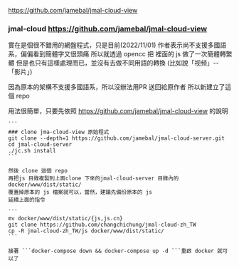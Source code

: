 https://github.com/jamebal/jmal-cloud-view

### jmal-cloud https://github.com/jamebal/jmal-cloud-view

實在是個很不錯用的網盤程式，只是目前(2022/11/01) 作者表示尚不支援多國語系，偏偏看到簡體字又很頭痛
所以就透過 opencc 把 裡面的 js 做了一次簡體轉繁體
但是也只有這樣處理而已，並沒有去做不同用語的轉換 (比如說「视频」-- 「影片」)

因為原本的架構不支援多國語系，所以沒辦法用PR 送回給原作者
所以新建立了這個 repo

用法很簡單，只要先依照 https://github.com/jamebal/jmal-cloud-view 的說明
```````
```
### clone jma-cloud-view 原始程式
git clone --depth=1 https://github.com/jamebal/jmal-cloud-server.git
cd jmal-cloud-server
./jc.sh install
```

然後 clone 這個 repo
再把js 目錄複製到上面clone 下來的jmal-cloud-server 目錄內的 docker/www/dist/static/
覆蓋掉原本的 js 檔案就可以，當然，建議先備份原本的 js
延續上面的指令

```
mv docker/www/dist/static/{js,js.cn}
git clone https://github.com/changchichung/jmal-cloud-zh_TW
cp -R jmal-cloud-zh_TW/js docker/www/dist/static/
```

接著 ```docker-compose down && docker-compose up -d ```重啟 docker 就可以了

